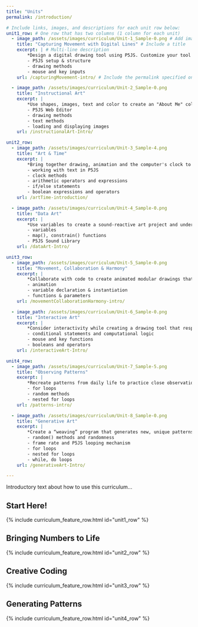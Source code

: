 ```yaml
---
title: "Units"
permalink: /introduction/

# Include links, images, and descriptions for each unit row below:
unit1_row: # One row that has two columns (1 column for each unit)
  - image_path: /assets/images/curriculum/Unit-1_Sample-0.png # Add image in /assets/images and link it here
    title: "Capturing Movement with Digital Lines" # Include a title
    excerpt: | # Multi-line description
        *Design a digital drawing tool using P5JS. Customize your tool to express unique qualities of line and composition!* 
        - P5JS setup & structure
        - drawing methods
        - mouse and key inputs
    url: /capturingMovement-intro/ # Include the permalink specified on the unit's page

  - image_path: /assets/images/curriculum/Unit-2_Sample-0.png
    title: "Instructional Art"
    excerpt: |
        *Use shapes, images, text and color to create an "About Me" collage to create a self-portrait and explore the P5JS editor and its many features.* 
        - P5JS Web Editor
        - drawing methods
        - text methods
        - loading and displaying images
    url: /instructionalArt-Intro/

unit2_row:
  - image_path: /assets/images/curriculum/Unit-3_Sample-4.png
    title: "Art & Time"
    excerpt: |
        *Bring together drawing, animation and the computer's clock to engage with **time** as an artistic concept and design your own clock!*
        - working with text in P5JS
        - clock methods
        - arithmetic operators and expressions
        - if/else statements
        - boolean expressions and operators
    url: /artTime-introduction/

  - image_path: /assets/images/curriculum/Unit-4_Sample-0.png
    title: "Data Art"
    excerpt: |
        *Use variables to create a sound-reactive art project and understand the way data can feed into inputs and outputs/*
        - variables
        - map(), constrain() functions
        - P5JS Sound Library
    url: /dataArt-Intro/

unit3_row:
  - image_path: /assets/images/curriculum/Unit-5_Sample-0.png
    title: "Movement, Collaboration & Harmony"
    excerpt: |
        *Collaborate with code to create animated modular drawings that add up to more than the sum of their parts.*
        - animation
        - variable declaration & instantiation
        - functions & parameters
    url: /movementCollaborationHarmony-intro/

  - image_path: /assets/images/curriculum/Unit-6_Sample-0.png
    title: "Interactive Art"
    excerpt: |
        *Consider interactivity while creating a drawing tool that responds to user inputs.*
        - conditional statements and computational logic
        - mouse and key functions
        - booleans and operators
    url: /interactiveArt-Intro/

unit4_row:
  - image_path: /assets/images/curriculum/Unit-7_Sample-5.png
    title: "Observing Patterns"
    excerpt: |
        *Recreate patterns from daily life to practice close observation and iteration.*
        - for loops
        - random methods
        - nested for loops
    url: /patterns-intro/

  - image_path: /assets/images/curriculum/Unit-8_Sample-0.png
    title: "Generative Art"
    excerpt: |
        *Create a “weaving” program that generates new, unique patterns based on programmatic randomness.*
        - random() methods and randomness
        - frame rate and P5JS looping mechanism
        - for loops
        - nested for loops
        - while, do loops
    url: /generativeArt-Intro/

---
```


Introductory text about how to use this curriculum...

## Start Here!

{% include curriculum_feature_row.html id="unit1_row" %}

## Bringing Numbers to Life

{% include curriculum_feature_row.html id="unit2_row" %}

## Creative Coding

{% include curriculum_feature_row.html id="unit3_row" %}

## Generating Patterns

{% include curriculum_feature_row.html id="unit4_row" %}
